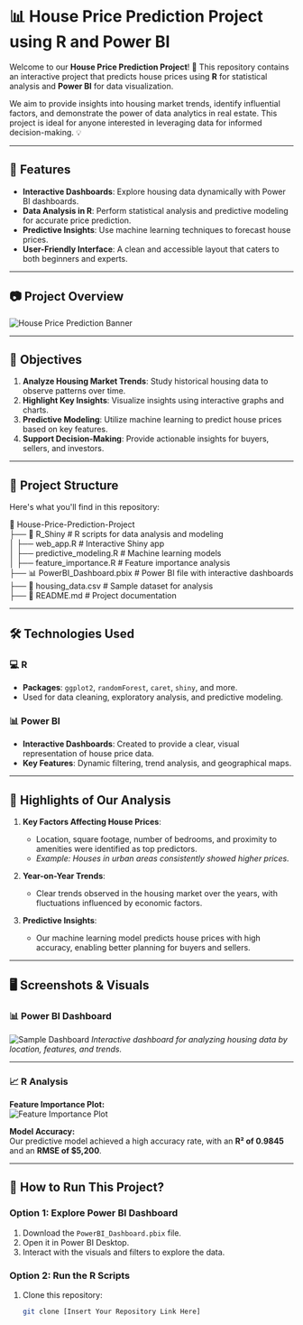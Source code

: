 # 📊 House Price Prediction Project using R and Power BI

Welcome to our **House Price Prediction Project**! 🌟 This repository contains an interactive project that predicts house prices using **R** for statistical analysis and **Power BI** for data visualization. 

We aim to provide insights into housing market trends, identify influential factors, and demonstrate the power of data analytics in real estate. This project is ideal for anyone interested in leveraging data for informed decision-making. 💡

---

## 🚀 Features

- **Interactive Dashboards**: Explore housing data dynamically with Power BI dashboards.
- **Data Analysis in R**: Perform statistical analysis and predictive modeling for accurate price prediction.
- **Predictive Insights**: Use machine learning techniques to forecast house prices.
- **User-Friendly Interface**: A clean and accessible layout that caters to both beginners and experts.

---

## 📷 Project Overview

![House Price Prediction Banner](https://via.placeholder.com/900x300?text=House+Price+Prediction+Dashboard)  

---

## 📌 Objectives

1. **Analyze Housing Market Trends**: Study historical housing data to observe patterns over time.
2. **Highlight Key Insights**: Visualize insights using interactive graphs and charts.
3. **Predictive Modeling**: Utilize machine learning to predict house prices based on key features.
4. **Support Decision-Making**: Provide actionable insights for buyers, sellers, and investors.

---

## 📂 Project Structure

Here's what you'll find in this repository:

📂 House-Price-Prediction-Project  
├── 📂 R_Shiny                        # R scripts for data analysis and modeling  
│   ├── web_app.R                     # Interactive Shiny app  
│   ├── predictive_modeling.R         # Machine learning models  
│   ├── feature_importance.R          # Feature importance analysis  
├── 📊 PowerBI_Dashboard.pbix         # Power BI file with interactive dashboards  
├── 📄 housing_data.csv               # Sample dataset for analysis  
├── 📄 README.md                      # Project documentation

---

## 🛠️ Technologies Used

### 💻 R
- **Packages**: `ggplot2`, `randomForest`, `caret`, `shiny`, and more.
- Used for data cleaning, exploratory analysis, and predictive modeling.

### 📊 Power BI
- **Interactive Dashboards**: Created to provide a clear, visual representation of house price data.
- **Key Features**: Dynamic filtering, trend analysis, and geographical maps.

---

## 🌟 Highlights of Our Analysis

1. **Key Factors Affecting House Prices**:
   - Location, square footage, number of bedrooms, and proximity to amenities were identified as top predictors.
   - *Example: Houses in urban areas consistently showed higher prices.*

2. **Year-on-Year Trends**:
   - Clear trends observed in the housing market over the years, with fluctuations influenced by economic factors.

3. **Predictive Insights**:
   - Our machine learning model predicts house prices with high accuracy, enabling better planning for buyers and sellers.

---

## 🖥️ Screenshots & Visuals

### 📊 Power BI Dashboard
![Sample Dashboard](https://via.placeholder.com/900x500?text=House+Price+Prediction+Dashboard)
*Interactive dashboard for analyzing housing data by location, features, and trends.*

---

### 📈 R Analysis
**Feature Importance Plot:**  
![Feature Importance Plot](https://via.placeholder.com/900x500?text=Feature+Importance+in+House+Prices)

**Model Accuracy:**  
Our predictive model achieved a high accuracy rate, with an **R² of 0.9845** and an **RMSE of $5,200**.

---

## 🔧 How to Run This Project?

### Option 1: Explore Power BI Dashboard
1. Download the `PowerBI_Dashboard.pbix` file.
2. Open it in Power BI Desktop.
3. Interact with the visuals and filters to explore the data.

### Option 2: Run the R Scripts
1. Clone this repository:  
   ```bash
   git clone [Insert Your Repository Link Here]